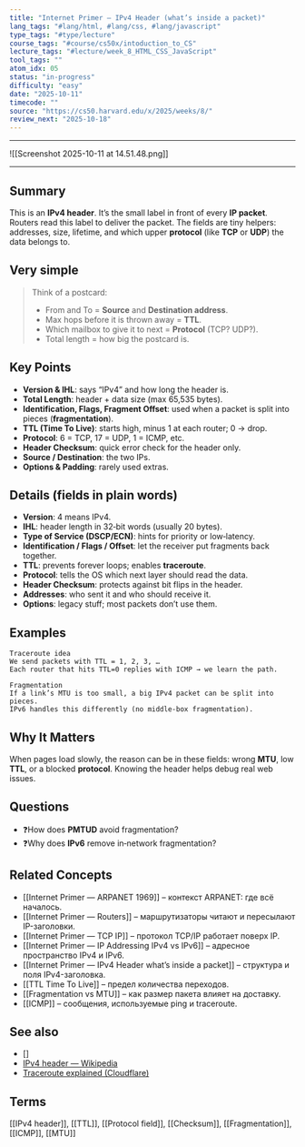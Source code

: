```yaml
---
title: "Internet Primer — IPv4 Header (what’s inside a packet)"
lang_tags: "#lang/html, #lang/css, #lang/javascript"
type_tags: "#type/lecture"
course_tags: "#course/cs50x/intoduction_to_CS"
lecture_tags: "#lecture/week_8_HTML_CSS_JavaScript"
tool_tags: ""
atom_idx: 05
status: "in-progress"
difficulty: "easy"
date: "2025-10-11"
timecode: ""
source: "https://cs50.harvard.edu/x/2025/weeks/8/"
review_next: "2025-10-18"
---
```


---

![[Screenshot 2025-10-11 at 14.51.48.png]]

---

## Summary
This is an **IPv4 header**. It’s the small label in front of every **IP packet**.  
Routers read this label to deliver the packet. The fields are tiny helpers: addresses, size, lifetime, and which upper **protocol** (like **TCP** or **UDP**) the data belongs to.

## Very simple
> Think of a postcard:
> - From and To = **Source** and **Destination address**.  
> - Max hops before it is thrown away = **TTL**.  
> - Which mailbox to give it to next = **Protocol** (TCP? UDP?).  
> - Total length = how big the postcard is.

## Key Points
- **Version & IHL**: says “IPv4” and how long the header is.  
- **Total Length**: header + data size (max 65,535 bytes).  
- **Identification, Flags, Fragment Offset**: used when a packet is split into pieces (**fragmentation**).  
- **TTL (Time To Live)**: starts high, minus 1 at each router; 0 → drop.  
- **Protocol**: 6 = TCP, 17 = UDP, 1 = ICMP, etc.  
- **Header Checksum**: quick error check for the header only.  
- **Source / Destination**: the two IPs.  
- **Options & Padding**: rarely used extras.

## Details (fields in plain words)
- **Version**: 4 means IPv4.  
- **IHL**: header length in 32‑bit words (usually 20 bytes).  
- **Type of Service (DSCP/ECN)**: hints for priority or low‑latency.  
- **Identification / Flags / Offset**: let the receiver put fragments back together.  
- **TTL**: prevents forever loops; enables **traceroute**.  
- **Protocol**: tells the OS which next layer should read the data.  
- **Header Checksum**: protects against bit flips in the header.  
- **Addresses**: who sent it and who should receive it.  
- **Options**: legacy stuff; most packets don’t use them.

## Examples
```text
Traceroute idea
We send packets with TTL = 1, 2, 3, …
Each router that hits TTL=0 replies with ICMP → we learn the path.
```
```text
Fragmentation
If a link’s MTU is too small, a big IPv4 packet can be split into pieces.
IPv6 handles this differently (no middle‑box fragmentation).
```

## **Why It Matters**
When pages load slowly, the reason can be in these fields: wrong **MTU**, low **TTL**, or a blocked **protocol**. Knowing the header helps debug real web issues.

## Questions
- ❓How does **PMTUD** avoid fragmentation?  
- ❓Why does **IPv6** remove in‑network fragmentation?

## Related Concepts
- [[Internet Primer — ARPANET 1969]] – контекст ARPANET: где всё началось.  
- [[Internet Primer — Routers]] – маршрутизаторы читают и пересылают IP-заголовки.  
- [[Internet Primer — TCP IP]] – протокол TCP/IP работает поверх IP.  
- [[Internet Primer — IP Addressing IPv4 vs IPv6]] – адресное пространство IPv4 и IPv6.  
- [[Internet Primer — IPv4 Header what’s inside a packet]] – структура и поля IPv4-заголовка.  
- [[TTL Time To Live]] – предел количества переходов.  
- [[Fragmentation vs MTU]] – как размер пакета влияет на доставку.  
- [[ICMP]] – сообщения, используемые ping и traceroute.


## See also
- []                                                                        
- [IPv4 header — Wikipedia](https://en.wikipedia.org/wiki/IPv4#Header)
- [Traceroute explained (Cloudflare)](https://www.cloudflare.com/learning/network-layer/what-is-traceroute/)

## Terms
[[IPv4 header]], [[TTL]], [[Protocol field]], [[Checksum]], [[Fragmentation]], [[ICMP]], [[MTU]]
